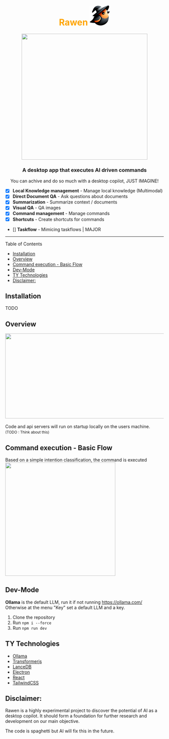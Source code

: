 <center>
<h1 style="color:orange">
 Rawen 
<img src="public/mainlogo.png" width="64" height="64" />
</h1>
<div style="display:flex;justify-content:center; ">
  <img src="https://i.ibb.co/8xmfNxD/Rawenio.png" width="400" height="400" />
</div>

### A desktop app that executes AI driven commands
You can achive and do so much with a desktop copilot, JUST IMAGINE! 

</center>

- [x] **Local Knowledge management** - Manage local knowledge (Multimodal)
- [x] **Direct Document QA** - Ask questions about documents
- [x] **Summarization** - Summarize context / documents
- [x] **Visual QA** - QA images
- [x] **Command management** - Manage commands
- [x] **Shortcuts** - Create shortcuts for commands
- [] **Taskflow** - Mimicing taskflows | MAJOR

---
Table of Contents

- [Installation](#installation)
- [Overview](#overview)
- [Command execution - Basic Flow](#command-execution---basic-flow)
- [Dev-Mode](#dev-mode)
- [TY Technologies](#ty-technologies)
- [Disclaimer:](#disclaimer)

## Installation
TODO

## Overview

<img src="https://i.ibb.co/Wx4wgKK/overview.png" width="550" height="270" />

Code and api servers will run on startup locally on the users machine. <br> <small>(TODO : Think about this) </small>

## Command execution - Basic Flow
Based on a simple intention classification, the command is executed
<img src="https://i.ibb.co/ChWc3G7/flow.png" width="350" height="360" />

## Dev-Mode
**Ollama** is the default LLM, run it if not running https://ollama.com/
Otherwise at the menu "Key" set a default LLM and a key.

1. Clone the repository
2. Run `npm i --force`
3. Run `npm run dev`


## TY Technologies

- [Ollama](https://github.com/ollama)
- [Transformerjs](https://github.com/xenova/transformers.js)
- [LanceDB](https://github.com/lancedb/lancedb)
- [Electron](https://www.electronjs.org/)
- [React](https://reactjs.org/)
- [TailwindCSS](https://tailwindcss.com/)

## Disclaimer:

Rawen is a highly experimental project to discover the potential of AI as a desktop copilot.
It should form a foundation for further research and development on our main objective.

The code is spaghetti but AI will fix this in the future.
